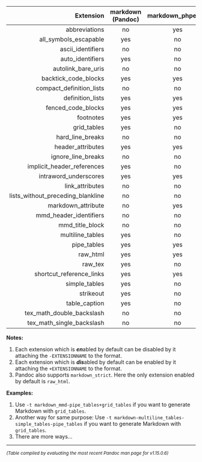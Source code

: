 |                            Extension| markdown (Pandoc) | markdown\_phpextra | markdown\_github | markdown\_mmd |
|------------------------------------:|:-----------------:|:------------------:|:----------------:|:-------------:|
|                        abbreviations|         no        |         yes        |        no        |       no      |
|              all\_symbols\_escapable|        yes        |         no         |        no        |      yes      |
|                   ascii\_identifiers|         no        |         no         |        yes       |       no      |
|                    auto\_identifiers|        yes        |         no         |        yes       |      yes      |
|                 autolink\_bare\_uris|         no        |         no         |        yes       |       no      |
|               backtick\_code\_blocks|        yes        |         yes        |        no        |       no      |
|           compact\_definition\_lists|         no        |         no         |        no        |       no      |
|                    definition\_lists|        yes        |         yes        |        no        |      yes      |
|                 fenced\_code\_blocks|        yes        |         yes        |        yes       |       no      |
|                            footnotes|        yes        |         yes        |        no        |      yes      |
|                         grid\_tables|        yes        |         no         |        no        |       no      |
|                   hard\_line\_breaks|         no        |         no         |        yes       |       no      |
|                   header\_attributes|        yes        |         yes        |        no        |       no      |
|                 ignore\_line\_breaks|         no        |         no         |        no        |       no      |
|         implicit\_header\_references|        yes        |         no         |        no        |      yes      |
|               intraword\_underscores|        yes        |         yes        |        yes       |      yes      |
|                     link\_attributes|         no        |         no         |        no        |      yes      |
| lists\_without\_preceding\_blankline|         no        |         no         |        no        |       no      |
|                  markdown\_attribute|         no        |         yes        |        no        |      yes      |
|             mmd\_header\_identifiers|         no        |         no         |        no        |      yes      |
|                    mmd\_title\_block|         no        |         no         |        no        |      yes      |
|                    multiline\_tables|        yes        |         no         |        no        |       no      |
|                         pipe\_tables|        yes        |         yes        |        yes       |      yes      |
|                            raw\_html|        yes        |         yes        |        yes       |      yes      |
|                             raw\_tex|        yes        |         no         |        no        |      yes      |
|           shortcut\_reference\_links|        yes        |         yes        |        yes       |      yes      |
|                       simple\_tables|        yes        |         no         |        no        |       no      |
|                            strikeout|        yes        |         no         |        yes       |       no      |
|                       table\_caption|        yes        |         no         |        no        |       no      |
|         tex\_math\_double\_backslash|         no        |         no         |        no        |      yes      |
|         tex\_math\_single\_backslash|         no        |         no         |        yes       |       no      |


**Notes:**

1. Each extension which is ***en***abled by default can be disabled by it attaching the `-EXTENSIONNAME` to the format.
1. Each extension which is ***dis***abled by default can be enabled by it attaching the `+EXTENSIONNAME` to the format.
1. Pandoc also supports `markdown_strict`. Here the only extension enabled by default is `raw_html`.

**Examples:**

1. Use `-t markdown_mmd-pipe_tables+grid_tables` if you want to generate Markdown with `grid_tables`.
1. Another way for same purpose: Use `-t markdown-multiline_tables-simple_tables-pipe_tables` if you want to generate Markdown with `grid_tables`.
1. There are more ways…

----

<sub>*(Table compiled by evaluating the most recent Pandoc man page for v1.15.0.6)*</sub>